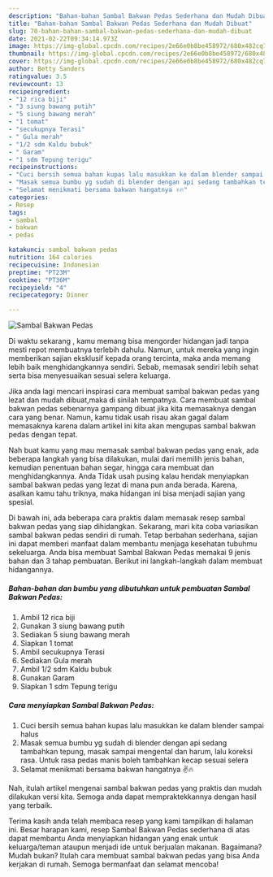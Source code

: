 ```yaml
---
description: "Bahan-bahan Sambal Bakwan Pedas Sederhana dan Mudah Dibuat"
title: "Bahan-bahan Sambal Bakwan Pedas Sederhana dan Mudah Dibuat"
slug: 70-bahan-bahan-sambal-bakwan-pedas-sederhana-dan-mudah-dibuat
date: 2021-02-22T09:34:14.973Z
image: https://img-global.cpcdn.com/recipes/2e66e0b8be458972/680x482cq70/sambal-bakwan-pedas-foto-resep-utama.jpg
thumbnail: https://img-global.cpcdn.com/recipes/2e66e0b8be458972/680x482cq70/sambal-bakwan-pedas-foto-resep-utama.jpg
cover: https://img-global.cpcdn.com/recipes/2e66e0b8be458972/680x482cq70/sambal-bakwan-pedas-foto-resep-utama.jpg
author: Betty Sanders
ratingvalue: 3.5
reviewcount: 13
recipeingredient:
- "12 rica biji"
- "3 siung bawang putih"
- "5 siung bawang merah"
- "1 tomat"
- "secukupnya Terasi"
- " Gula merah"
- "1/2 sdm Kaldu bubuk"
- " Garam"
- "1 sdm Tepung terigu"
recipeinstructions:
- "Cuci bersih semua bahan kupas lalu masukkan ke dalam blender sampai halus"
- "Masak semua bumbu yg sudah di blender dengan api sedang tambahkan tepung, masak sampai mengental dan harum, lalu koreksi rasa. Untuk rasa pedas manis boleh tambahkan kecap sesuai selera"
- "Selamat menikmati bersama bakwan hangatnya ✌🔥"
categories:
- Resep
tags:
- sambal
- bakwan
- pedas

katakunci: sambal bakwan pedas 
nutrition: 164 calories
recipecuisine: Indonesian
preptime: "PT23M"
cooktime: "PT36M"
recipeyield: "4"
recipecategory: Dinner

---
```



![Sambal Bakwan Pedas](https://img-global.cpcdn.com/recipes/2e66e0b8be458972/680x482cq70/sambal-bakwan-pedas-foto-resep-utama.jpg)

Di waktu  sekarang , kamu memang bisa mengorder hidangan jadi tanpa mesti repot membuatnya terlebih dahulu. Namun, untuk mereka yang ingin memberikan sajian eksklusif kepada orang tercinta, maka anda memang lebih baik menghidangkannya sendiri. Sebab, memasak sendiri lebih sehat serta bisa menyesuaikan sesuai selera keluarga.

Jika anda lagi mencari inspirasi cara membuat sambal bakwan pedas yang lezat dan mudah dibuat,maka di sinilah tempatnya. Cara membuat sambal bakwan pedas  sebenarnya gampang dibuat jika kita memasaknya dengan cara yang benar. Namun, kamu tidak usah risau akan gagal dalam memasaknya 
karena dalam artikel ini kita akan mengupas sambal bakwan pedas dengan tepat.  



Nah buat kamu yang mau memasak sambal bakwan pedas yang enak, ada beberapa langkah yang bisa dilakukan, mulai dari memilih jenis bahan, kemudian penentuan bahan segar, hingga cara membuat dan menghidangkannya. Anda Tidak usah pusing kalau hendak menyiapkan sambal bakwan pedas yang lezat di mana pun anda berada. Karena, asalkan kamu  tahu triknya, maka hidangan ini bisa menjadi sajian yang spesial.

Di bawah ini, ada beberapa cara praktis  dalam memasak resep sambal bakwan pedas yang siap dihidangkan. Sekarang, mari kita coba variasikan sambal bakwan pedas sendiri di rumah. Tetap berbahan sederhana, sajian ini dapat memberi manfaat dalam membantu menjaga kesehatan tubuhmu sekeluarga. Anda bisa membuat Sambal Bakwan Pedas memakai 9 jenis bahan dan 3 tahap pembuatan. Berikut ini langkah-langkah dalam membuat hidangannya.

<!--inarticleads1-->

##### Bahan-bahan dan bumbu yang dibutuhkan untuk pembuatan Sambal Bakwan Pedas:

1. Ambil 12 rica biji
1. Gunakan 3 siung bawang putih
1. Sediakan 5 siung bawang merah
1. Siapkan 1 tomat
1. Ambil secukupnya Terasi
1. Sediakan  Gula merah
1. Ambil 1/2 sdm Kaldu bubuk
1. Gunakan  Garam
1. Siapkan 1 sdm Tepung terigu




<!--inarticleads2-->

##### Cara menyiapkan Sambal Bakwan Pedas:

1. Cuci bersih semua bahan kupas lalu masukkan ke dalam blender sampai halus
1. Masak semua bumbu yg sudah di blender dengan api sedang tambahkan tepung, masak sampai mengental dan harum, lalu koreksi rasa. Untuk rasa pedas manis boleh tambahkan kecap sesuai selera
1. Selamat menikmati bersama bakwan hangatnya ✌🔥




Nah, itulah artikel mengenai  sambal bakwan pedas  yang praktis dan mudah dilakukan versi kita. Semoga anda dapat mempraktekkannya dengan hasil yang terbaik. 

Terima kasih anda telah membaca resep yang kami tampilkan di halaman ini. Besar harapan kami, resep  Sambal Bakwan Pedas sederhana di atas dapat membantu Anda menyiapkan hidangan yang enak untuk keluarga/teman ataupun menjadi ide untuk berjualan makanan. Bagaimana? Mudah bukan? Itulah cara membuat sambal bakwan pedas yang bisa Anda kerjakan di rumah. Semoga bermanfaat dan selamat mencoba!

